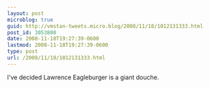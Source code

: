 ```yaml
---
layout: post
microblog: true
guid: http://vmstan-tweets.micro.blog/2008/11/18/1012131333.html
post_id: 3053800
date: 2008-11-18T19:27:39-0600
lastmod: 2008-11-18T19:27:39-0600
type: post
url: /2008/11/18/1012131333.html
---
```

I've decided Lawrence Eagleburger is a giant douche.
